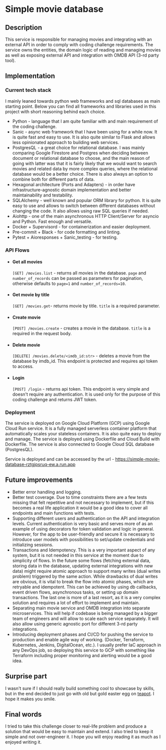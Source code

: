 # Simple movie database

## Description
This service is responsible for managing movies and integrating with an external API in order to comply with coding challenge requirements. The service owns the entities, the domain logic of reading and managing movies as well as exposing external API and integration with OMDB API (3-rd party tool).

## Implementation
### Current tech stack
I mainly leaned towards python web frameworks and sql databases as main starting point. Below you can find all frameworks and libraries used in this project with short reasoning behind each choice.

- Python - language that I am quite familiar with and main requirement of the coding challenge. 
- Sanic - async web framework that I have been using for a while now. It is quite fast and easy to use. It is also quite similar to Flask and allows less opinionated approach to building web services.
- PostgresQL - a great choice for relational database. I was mainly comparing Google Firestore and Postgres when deciding between document or relational database to choose, and the main reason of going with latter was that it is fairly likely that we would want to search movies and related data by more complex queries, where the relational database would be a better choice.
There is also always an option to combine both for different parts of data.
- Hexagonal architecture (Ports and Adapters) - in order have infrastructure-agnostic domain implementation and better
maintainability and testability.
- SQLAlchemy - well known and popular ORM library for python. It is quite easy to use and allows to switch between different databases without changing the code. It also allows using raw SQL queries if needed. 
- Aiohttp - one of the main asynchronous HTTP Client/Server for asyncio and Python. Fast enough and versatile.
- Docker + Supervisord - for containerization and easier deployment.
- Pre-commit + Black - for code formatting and linting.
- Pytest + Aioresponses + Sanic_testing - for testing.


### API Flows
- #### Get all movies
    `[GET] /movies.list` - returns all movies in the database. `page` and `number_of_records` can be passed as parameters for pagination, otherwise defaults to `page=1` and `number_of_records=10`.

- #### Get movie by title
    `[GET] /movies.get`- returns movie by title. `title` is a required parameter.

- #### Create movie
    `[POST] /movies.create` - creates a movie in the database. `title` is a required in the request body.

- #### Delete movie
    `[DELETE] /movies.delete/<imdb_id:str>` - deletes a movie from the database by imdb_id. This endpoint is protected and requires api token to access.

- #### Login
    `[POST] /login` - returns api token. This endpoint is very simple and doesn't require any authentication. It is used only for the purpose of this coding challenge and returns JWT token.

### Deployment
The service is deployed on Google Cloud Platform (GCP) using Google Cloud Run service. It is a fully managed serverless container platform that automatically scales your stateless containers. It is also quite easy to deploy and manage. The service is deployed using Dockerfile and Cloud Build with Dockerfile.
The service is also connected to Google Cloud SQL database (PostgresQL).

Service is deployed and can be accessed by the url - https://simple-movie-database-rztgjpsruq-ew.a.run.app

## Future improvements
- Better error handling and logging.
- Better test coverage. Due to time constraints there are a few tests missing that felt repetitive and not necessary to implement, but if this becomes a real life application it would be a good idea to cover all endpoints and main functions with tests. 
- Supporting different users and authentication on the API and integration levels. Current authentication is very basic and serves more of as an example of using decorators for token validation and logic in general. However, for the app to be user-friendly and secure it is necessary to introduce user models with possibilities to set/update credentials and initializing sessions.  
- Transactions and Idempotency. This is a very important aspect of any system, but it is not needed in this service at the moment due to simplicity of flows. In the future some flows (fetching external data, storing data in the database, updating external integrations with new data) might require atomic approach to support many writes (dual writes problem) triggered by the same action. While drawbacks of dual writes are obvious, it is vital to break the flow into atomic phases, which are retryable and idempotent. This can be achieved by using db callbacks, event driven flows, asynchronous tasks, or setting up domain transactions. The last one is more of a last resort, as it is a very complex solution and requires a lot of effort to implement and maintain.
- Separating main movie service and OMDB integration into separate microservices. This will help if codebase is being managed by a bigger team of engineers and will allow to scale each service separately. It will also allow using generic agnostic port for different 3-rd party integrations.
- Introducing deployment phases and CI/CD for pushing the service to production and enable agile way of working. (Docker, Terraform, Kubernetes, Jenkins, DigitalOcean, etc.). I usually prefer IaC approach in any DevOps job, so deploying this service to GCP with something like Terraform including proper monitoring and alerting would be a good idea.

## Surprise part
I wasn't sure if I should really build something cool to showcase by skills, but in the end decided to just go with old but gold easter egg on [teapot](https://en.wikipedia.org/wiki/Hyper_Text_Coffee_Pot_Control_Protocol). I hope it makes you smile.

## Final words
I tried to take this challenge closer to real-life problem and produce a solution that would be easy to maintain and extend. I also tried to keep it simple and not over-engineer it. I hope you will enjoy reading it as much as I enjoyed writing it.


